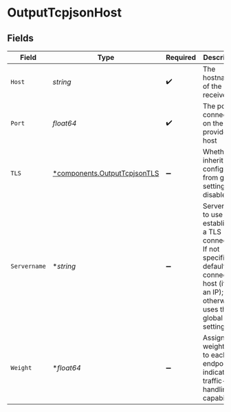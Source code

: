 # OutputTcpjsonHost


## Fields

| Field                                                                                                                                                      | Type                                                                                                                                                       | Required                                                                                                                                                   | Description                                                                                                                                                |
| ---------------------------------------------------------------------------------------------------------------------------------------------------------- | ---------------------------------------------------------------------------------------------------------------------------------------------------------- | ---------------------------------------------------------------------------------------------------------------------------------------------------------- | ---------------------------------------------------------------------------------------------------------------------------------------------------------- |
| `Host`                                                                                                                                                     | *string*                                                                                                                                                   | :heavy_check_mark:                                                                                                                                         | The hostname of the receiver                                                                                                                               |
| `Port`                                                                                                                                                     | *float64*                                                                                                                                                  | :heavy_check_mark:                                                                                                                                         | The port to connect to on the provided host                                                                                                                |
| `TLS`                                                                                                                                                      | [*components.OutputTcpjsonTLS](../../models/components/outputtcpjsontls.md)                                                                                | :heavy_minus_sign:                                                                                                                                         | Whether to inherit TLS configs from group setting or disable TLS                                                                                           |
| `Servername`                                                                                                                                               | **string*                                                                                                                                                  | :heavy_minus_sign:                                                                                                                                         | Servername to use if establishing a TLS connection. If not specified, defaults to connection host (if not an IP); otherwise, uses the global TLS settings. |
| `Weight`                                                                                                                                                   | **float64*                                                                                                                                                 | :heavy_minus_sign:                                                                                                                                         | Assign a weight (>0) to each endpoint to indicate its traffic-handling capability                                                                          |